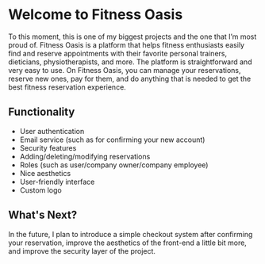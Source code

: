 # Welcome to Fitness Oasis
To this moment, this is one of my biggest projects and the one that I’m most proud of. Fitness Oasis is a platform that helps fitness enthusiasts easily find and reserve appointments with their favorite personal trainers, dieticians, physiotherapists, and more. The platform is straightforward and very easy to use. On Fitness Oasis, you can manage your reservations, reserve new ones, pay for them, and do anything that is needed to get the best fitness reservation experience.



## Functionality
- User authentication
- Email service (such as for confirming your new account)
- Security features
- Adding/deleting/modifying reservations
- Roles (such as user/company owner/company employee)
- Nice aesthetics
- User-friendly interface
- Custom logo


## What's Next?
In the future, I plan to introduce a simple checkout system after confirming your reservation, improve the aesthetics of the front-end a little bit more, and improve the security layer of the project.
